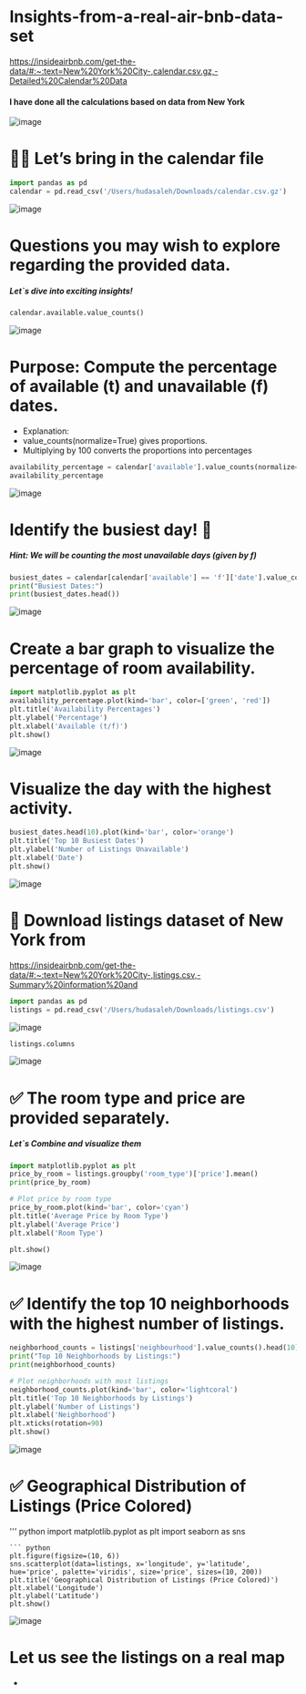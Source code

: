# Insights-from-a-real-air-bnb-data-set
https://insideairbnb.com/get-the-data/#:~:text=New%20York%20City-,calendar.csv.gz,-Detailed%20Calendar%20Data 
#### I have done all the calculations based on data from New York
![image](https://github.com/user-attachments/assets/c681a4b0-2b57-4900-a73e-f2fc106dfb64)

# 🧑‍💻 Let’s bring in the calendar file
```python
import pandas as pd
calendar = pd.read_csv('/Users/hudasaleh/Downloads/calendar.csv.gz')
```
![image](https://github.com/user-attachments/assets/73ba9bde-0aa9-41e1-954b-09766bb81711)

# Questions you may wish to explore regarding the provided data.
##### Let`s dive into exciting insights!

```python
calendar.available.value_counts()
```
![image](https://github.com/user-attachments/assets/a55fbdaf-14f4-4b1b-aa07-a900f4f92ae3)

# Purpose: Compute the percentage of available (t) and unavailable (f) dates.

* Explanation:
* value_counts(normalize=True) gives proportions.
* Multiplying by 100 converts the proportions into percentages

```python
availability_percentage = calendar['available'].value_counts(normalize=True) * 100
availability_percentage
```
![image](https://github.com/user-attachments/assets/0813d6ad-3915-417c-9cb6-bd319e22d2d8)

# Identify the busiest day! 🚩
##### Hint: We will be counting the most unavailable days (given by f)
```python
busiest_dates = calendar[calendar['available'] == 'f']['date'].value_counts()
print("Busiest Dates:")
print(busiest_dates.head())
```
![image](https://github.com/user-attachments/assets/3ef9cf70-c3e7-4f5e-8c2d-8d8ccc8bda67)

# Create a bar graph to visualize the percentage of room availability.
```python
import matplotlib.pyplot as plt
availability_percentage.plot(kind='bar', color=['green', 'red'])
plt.title('Availability Percentages')
plt.ylabel('Percentage')
plt.xlabel('Available (t/f)')
plt.show()
```
![image](https://github.com/user-attachments/assets/d210d397-cdb6-4e96-b038-006d998ee765)

# Visualize the day with the highest activity.
``` python
busiest_dates.head(10).plot(kind='bar', color='orange')
plt.title('Top 10 Busiest Dates')
plt.ylabel('Number of Listings Unavailable')
plt.xlabel('Date')
plt.show()
```
![image](https://github.com/user-attachments/assets/d933442f-deda-4da1-994d-c594b76c0ed7)


# 📄 Download listings dataset of New York from
https://insideairbnb.com/get-the-data/#:~:text=New%20York%20City-,listings.csv,-Summary%20information%20and
``` python
import pandas as pd
listings = pd.read_csv('/Users/hudasaleh/Downloads/listings.csv')
```
![image](https://github.com/user-attachments/assets/24962c28-e026-4def-b294-8770251f102a)

``` python
listings.columns
```
![image](https://github.com/user-attachments/assets/a5793ed6-b614-416b-9d1c-42e649ef614b)

# ✅ The room type and price are provided separately.

##### Let`s Combine and visualize them
``` python
import matplotlib.pyplot as plt
price_by_room = listings.groupby('room_type')['price'].mean()
print(price_by_room)

# Plot price by room type
price_by_room.plot(kind='bar', color='cyan')
plt.title('Average Price by Room Type')
plt.ylabel('Average Price')
plt.xlabel('Room Type')

plt.show()
```
![image](https://github.com/user-attachments/assets/c5f57425-0646-43f8-86c3-8083165f4d47)

# ✅ Identify the top 10 neighborhoods with the highest number of listings.
``` python
neighborhood_counts = listings['neighbourhood'].value_counts().head(10)
print("Top 10 Neighborhoods by Listings:")
print(neighborhood_counts)

# Plot neighborhoods with most listings
neighborhood_counts.plot(kind='bar', color='lightcoral')
plt.title('Top 10 Neighborhoods by Listings')
plt.ylabel('Number of Listings')
plt.xlabel('Neighborhood')
plt.xticks(rotation=90)
plt.show()
```
![image](https://github.com/user-attachments/assets/1f9ae16d-6f26-4116-a293-99fb2b47390a)

# ✅ Geographical Distribution of Listings (Price Colored)
''' python 
import matplotlib.pyplot as plt
import seaborn as sns
```
``` python
plt.figure(figsize=(10, 6))
sns.scatterplot(data=listings, x='longitude', y='latitude', hue='price', palette='viridis', size='price', sizes=(10, 200))
plt.title('Geographical Distribution of Listings (Price Colored)')
plt.xlabel('Longitude')
plt.ylabel('Latitude')
plt.show()
```
![image](https://github.com/user-attachments/assets/c8a6e207-decd-4d6a-adb9-eb144adfc4b6)

# Let us see the listings on a real map
* 


























